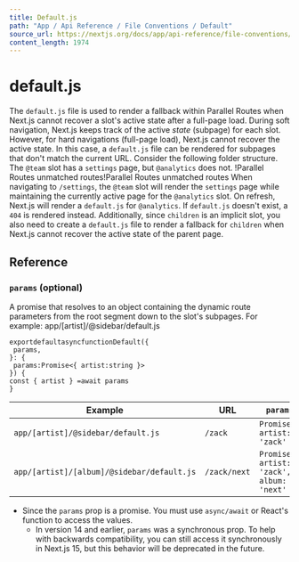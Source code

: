 ```yaml
---
title: Default.js
path: "App / Api Reference / File Conventions / Default"
source_url: https://nextjs.org/docs/app/api-reference/file-conventions/default
content_length: 1974
---
```


# default.js
The `default.js` file is used to render a fallback within Parallel Routes when Next.js cannot recover a slot's active state after a full-page load.
During soft navigation, Next.js keeps track of the active _state_ (subpage) for each slot. However, for hard navigations (full-page load), Next.js cannot recover the active state. In this case, a `default.js` file can be rendered for subpages that don't match the current URL.
Consider the following folder structure. The `@team` slot has a `settings` page, but `@analytics` does not.
!Parallel Routes unmatched routes!Parallel Routes unmatched routes
When navigating to `/settings`, the `@team` slot will render the `settings` page while maintaining the currently active page for the `@analytics` slot.
On refresh, Next.js will render a `default.js` for `@analytics`. If `default.js` doesn't exist, a `404` is rendered instead.
Additionally, since `children` is an implicit slot, you also need to create a `default.js` file to render a fallback for `children` when Next.js cannot recover the active state of the parent page.
## Reference
### `params` (optional)
A promise that resolves to an object containing the dynamic route parameters from the root segment down to the slot's subpages. For example:
app/[artist]/@sidebar/default.js
```
exportdefaultasyncfunctionDefault({
 params,
}: {
 params:Promise<{ artist:string }>
}) {
const { artist } =await params
}
```

Example| URL| `params`  
---|---|---  
`app/[artist]/@sidebar/default.js`| `/zack`| `Promise<{ artist: 'zack' }>`  
`app/[artist]/[album]/@sidebar/default.js`| `/zack/next`| `Promise<{ artist: 'zack', album: 'next' }>`  
  * Since the `params` prop is a promise. You must use `async/await` or React's function to access the values. 
    * In version 14 and earlier, `params` was a synchronous prop. To help with backwards compatibility, you can still access it synchronously in Next.js 15, but this behavior will be deprecated in the future.
